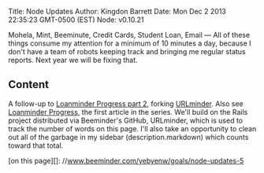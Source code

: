 Title: Node Updates
Author: Kingdon Barrett
Date: Mon Dec  2 2013 22:35:23 GMT-0500 (EST)
Node: v0.10.21

Mohela, Mint, Beeminute, Credit Cards, Student Loan, Email — All of these
things consume my attention for a minimum of 10 minutes a day, because I don't
have a team of robots keeping track and bringing me regular status reports.
Next year we will be fixing that.

## Content

A follow-up to [Loanminder Progress part 2][], forking [URLminder][].  Also see
[Loanminder Progress][], the first article in the series.  We'll build on the
Rails project distributed via Beeminder's GitHub, URLminder, which is used to
track the number of words on this page.  I'll also take an opportunity to clean
out all of the garbage in my sidebar (description.markdown) which counts toward
that total.

[Loanminder Progress]: http://marty.nerdland.info/loanminder-progress
[Loanminder Progress part 2]: http://nerdland.info/loanminder-progress-part-two
[URLminder]: https://github.com/beeminder/urlminder
[on this page][]: //www.beeminder.com/yebyenw/goals/node-updates-5
